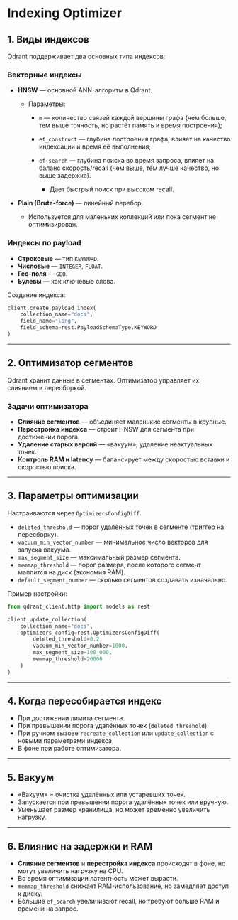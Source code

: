 # Indexing Optimizer

## 1. Виды индексов

Qdrant поддерживает два основных типа индексов:

### Векторные индексы

* **HNSW** — основной ANN-алгоритм в Qdrant.

  * Параметры:

    * `m` — количество связей каждой вершины графа (чем больше, тем выше точность, но растёт память и время построения);
    * `ef_construct` — глубина построения графа, влияет на качество индексации и время её выполнения;
    * `ef_search` — глубина поиска во время запроса, влияет на баланс скорость/recall (чем выше, тем лучше качество, но выше задержка).

      * Дает быстрый поиск при высоком recall.
* **Plain (Brute-force)** — линейный перебор.

  * Используется для маленьких коллекций или пока сегмент не оптимизирован.

### Индексы по payload

* **Строковые** — тип `KEYWORD`.
* **Числовые** — `INTEGER`, `FLOAT`.
* **Гео-поля** — `GEO`.
* **Булевы** — как ключевые слова.

Создание индекса:

```python
client.create_payload_index(
    collection_name="docs",
    field_name="lang",
    field_schema=rest.PayloadSchemaType.KEYWORD
)
```

---

## 2. Оптимизатор сегментов

Qdrant хранит данные в сегментах. Оптимизатор управляет их слиянием и пересборкой.

### Задачи оптимизатора

* **Слияние сегментов** — объединяет маленькие сегменты в крупные.
* **Перестройка индекса** — строит HNSW для сегмента при достижении порога.
* **Удаление старых версий** — «вакуум», удаление неактуальных точек.
* **Контроль RAM и latency** — балансирует между скоростью вставки и скоростью поиска.

---

## 3. Параметры оптимизации

Настраиваются через `OptimizersConfigDiff`.

* `deleted_threshold` — порог удалённых точек в сегменте (триггер на пересборку).
* `vacuum_min_vector_number` — минимальное число векторов для запуска вакуума.
* `max_segment_size` — максимальный размер сегмента.
* `memmap_threshold` — порог размера, после которого сегмент маппится на диск (экономия RAM).
* `default_segment_number` — сколько сегментов создавать изначально.

Пример настройки:

```python
from qdrant_client.http import models as rest

client.update_collection(
    collection_name="docs",
    optimizers_config=rest.OptimizersConfigDiff(
        deleted_threshold=0.2,
        vacuum_min_vector_number=1000,
        max_segment_size=100_000,
        memmap_threshold=20000
    )
)
```

---

## 4. Когда пересобирается индекс

* При достижении лимита сегмента.
* При превышении порога удалённых точек (`deleted_threshold`).
* При ручном вызове `recreate_collection` или `update_collection` с новыми параметрами индекса.
* В фоне при работе оптимизатора.

---

## 5. Вакуум

* «Вакуум» = очистка удалённых или устаревших точек.
* Запускается при превышении порога удалённых точек или вручную.
* Уменьшает размер хранилища, но может временно увеличить нагрузку.

---

## 6. Влияние на задержки и RAM

* **Слияние сегментов** и **перестройка индекса** происходят в фоне, но могут увеличить нагрузку на CPU.
* Во время оптимизации латентность может вырасти.
* `memmap_threshold` снижает RAM-использование, но замедляет доступ к диску.
* Большие `ef_search` увеличивают recall, но требуют больше RAM и времени на запрос.
